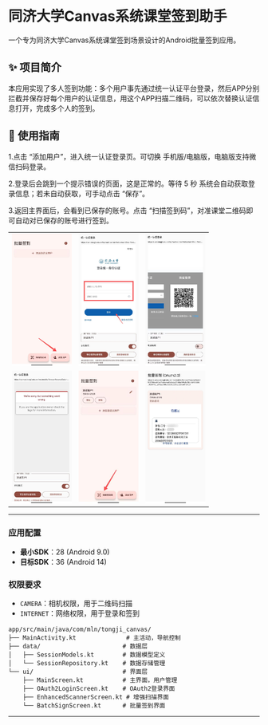 # 同济大学Canvas系统课堂签到助手

一个专为同济大学Canvas系统课堂签到场景设计的Android批量签到应用。

## ✨ 项目简介

本应用实现了多人签到功能：多个用户事先通过统一认证平台登录，然后APP分别拦截并保存好每个用户的认证信息，用这个APP扫描二维码，可以依次替换认证信息打开，完成多个人的签到。



## 📖 使用指南
1.点击 “添加用户”，进入统一认证登录页。可切换 手机版/电脑版，电脑版支持微信扫码登录。

2.登录后会跳到一个提示错误的页面，这是正常的。等待 5 秒 系统会自动获取登录信息；若未自动获取，可手动点击 “保存”。

3.返回主界面后，会看到已保存的账号。点击 “扫描签到码”，对准课堂二维码即可自动对已保存的账号进行签到。



<table>
  <tr>
    <td><img src="./1.jpg" width="120"></td>
    <td><img src="./2.jpg" width="120"></td>
    <td><img src="./3.jpg" width="120"></td>
  </tr>
  <tr>
    <td><img src="./4.jpg" width="120"></td>
    <td><img src="./5.jpg" width="120"></td>
    <td><img src="./6.jpg" width="120"></td>
  </tr>
</table>



---

### 应用配置
- **最小SDK**：28 (Android 9.0)
- **目标SDK**：36 (Android 14)

### 权限要求
- `CAMERA`：相机权限，用于二维码扫描
- `INTERNET`：网络权限，用于登录和签到

```
app/src/main/java/com/mln/tongji_canvas/
├── MainActivity.kt              # 主活动，导航控制
├── data/                       # 数据层
│   ├── SessionModels.kt        # 数据模型定义
│   └── SessionRepository.kt    # 数据存储管理
└── ui/                         # 界面层
    ├── MainScreen.kt           # 主界面，用户管理
    ├── OAuth2LoginScreen.kt    # OAuth2登录界面
    ├── EnhancedScannerScreen.kt # 增强扫描界面
    └── BatchSignScreen.kt      # 批量签到界面
```
---
